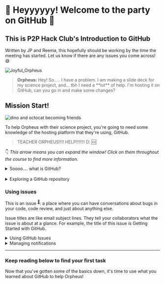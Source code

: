 # :wave: Heyyyyyy! Welcome to the party on GitHub :confetti_ball:

## This is P2P Hack Club's Introduction to GitHub

Written by JP and Reema, this hopefully should be working by the time the meeting has started. Let us know if there are any issues you come across! :smile:

![Joyful_Orpheus](https://user-images.githubusercontent.com/18013689/113243440-406fe700-9270-11eb-8040-09a0ea660e87.png)

> **Orpheus:** Hey! So..... I have a problem. I am making a slide deck for my science project, and... tbh I need a \*\*lot\*\* of help. I'm hosting it on GitHub, can you go in and make some changes?

## **Mission Start!**

![dino and octocat becoming friends](../media/dino_and_octocat_becoming_friends.png)

To help Orpheus with their science project, you're going to need some knowledge of the hosting platform that they're using, GitHub. 

> TEACHER ORPHEUS!!!! HELP!!!!!!! D: :sos:

:point_down: _This arrow means you can expand the window! Click on them throughout the course to find more information._
<details><summary>Soooo.... what is GitHub?</summary>

## Soo... what is GitHub?

I'm glad you asked! Many people come to GitHub because they want to contribute to open source <sup>[:book:](https://help.github.com/articles/github-glossary/#open-source)</sup> projects, or they're invited by teammates or classmates who use it for their projects. Why do people use GitHub for these projects?

GitHub is a code-hosting platform for collaboration. GitHub is a place where anyone can contribute to develop their favorite software, file bug reports, and create their own projects!

It simplifies the process of collaborating with other people, and makes it easy to collaborate on projects.

All of these projects are **open-source**, which is a type of computer software in which source code is avaliable to view freely online.

Some of your favorite pieces of software, like Firefox, Android, Chrome (based on Chromium), and more are built with open source. If you want to see the source code of your browser, or your phone, you can find it easily online, and even contribute to it!

*You can actually sync your repl.it projects (remember your Discord bots?) to GitHub, and allow anyone to edit and view the source! You could even ask other people to write features for you, or take bug reports!*

**So, version control??**

GitHub uses Git <sup>[:book:](https://help.github.com/articles/github-glossary/#git)</sup>, the most popular open source version control software, to track every contribution and contributor <sup>[:book:](https://help.github.com/articles/github-glossary/#contributor)</sup> to your project--so you know exactly where every line of code came from.

Think of version control like Google Doc's history tab. It's a log of every change to your code.

**NASA FTW!!!!**

GitHub is used to build some of the most advanced technologies in the world. Whether you're visualizing data or building a new game, there's a whole community and set of tools on GitHub that can get you to the next step. This course starts with the basics, but we'll dig into the rest later!

:tv: [Video: What is GitHub?](https://www.youtube.com/watch?v=w3jLJU7DT5E)
<hr>
</details><br>

<details><summary>Exploring a GitHub repository</summary>
<hr>

## Exploring a GitHub repository

:tv: [Video: Exploring a repository](https://www.youtube.com/watch?v=R8OAwrcMlRw)

### More features

The video covered some of the most commonly-used features. Here are a few other items you can find in GitHub repositories:

- Project boards: Create Kanban-style task tracking board within GitHub
- Wiki: Create and store relevant project documentation
- Insights: View a drop-down menu that contains links to analytics tools for your repository including:
  - Pulse: Find information about the work that has been completed and the work that’s in-progress in this project dashboard
  - Graphs: Graphs provide a more granular view of the repository activity including who contributed to the repository, who forked it, and when they completed the work

### Special Files

In the video you learned about a special file called the `README.md`. Here are a few other special files you can add to your repositories:

- CONTRIBUTING.md: The `CONTRIBUTING.md` is used to describe the process for contributing to the repository. A link to the `CONTRIBUTING.md` file is shown anytime someone creates a new issue or pull request.
- ISSUE_TEMPLATE.md: The `ISSUE_TEMPLATE.md` is another file you can use to pre-populate the body of an issue. For example, if you always need the same types of information for bug reports, include it in the issue template, and every new issue will be opened with your recommended starter text.

---
</details>

### Using issues

This is an issue <sup>[:book:](https://help.github.com/articles/github-glossary/#issue)</sup>: a place where you can have conversations about bugs in your code, code review, and just about anything else.

Issue titles are like email subject lines. They tell your collaborators what the issue is about at a glance. For example, the title of this issue is Getting Started with GitHub.


<details><summary>Using GitHub Issues</summary>

## Using GitHub issues

Issues are used to discuss ideas, enhancements, tasks, and bugs. They make collaboration easier by:

- Providing everyone (even future team members) with the complete story in one place
- Allowing you to cross-link to other issues and pull requests <sup>[:book:](https://help.github.com/articles/github-glossary/#pull-request)</sup>
- Creating a single, comprehensive record of how and why you made certain decisions
- Allowing you to easily pull the right people and teams into a conversation with @-mentions

:tv: [Video: Using issues](https://www.youtube.com/watch?v=Zhj46r5D0nQ)

---
</details>

<details><summary>Managing notifications</summary>
<hr>

## Managing notifications

:tv: [Video: Watching, notifications, stars, and explore](https://www.youtube.com/watch?v=ocQldxF7fMY)

Once you've commented on an issue or pull request, you'll start receiving email notifications when there's activity in the thread.  

### How to silence or unmute specific conversations

1. Go to the issue or pull request
2. Under _"Notifications"_, click the **Unsubscribe** button on the right to silence notifications or **Subscribe** to unmute them

You'll see a short description that explains your current notification status.

### How to customize notifications in Settings

1. Click your profile icon
2. Click **Settings**
3. Click **Notifications** from the menu on the left and [adjust your notification preferences](https://help.github.com/articles/managing-notification-delivery-methods/)

### Repository notification options

* **Watch**: You'll receive a notification when a new issue, pull request or comment is posted, and when an issue is closed or a pull request is merged  
* **Not watching**: You'll no longer receive notifications unless you're @-mentioned
* **Ignore**: You'll no longer receive any notifications from the repository

### How to review notifications for the repositories you're watching

1. Click your profile icon
2. Click **Settings**
3. Click **Notification** from the menu on the left
4. Click on the [things you’re watching](https://github.com/watching) link
5. Select the **Watching** tab
6. Click the **Unwatch** button to disable notifications, or **Watch** to enable them

<hr>
</details>
<hr>

### Keep reading below to find your first task
Now that you've gotten some of the basics down, it's time to use what you learned about GitHub to help Orpheus!
